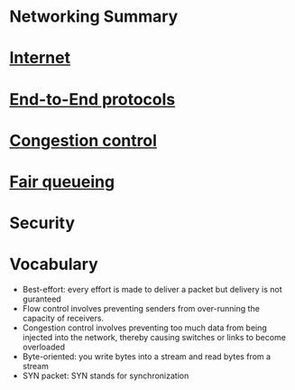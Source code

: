 # Networking Summary

# [Internet](/internetworking.md)
# [End-to-End protocols](/end_to_end.md)
# [Congestion control](/congestion.md)
# [Fair queueing](/fair_q.md)
# Security

# Vocabulary

- Best-effort: every effort is made to deliver a packet but delivery is not guranteed
- Flow control involves preventing senders from over-running the
capacity of receivers. 
- Congestion control involves preventing too much data from
being injected into the network, thereby causing switches or links to become
overloaded
- Byte-oriented: you write bytes into a stream and read bytes from a stream
- SYN packet: SYN stands for synchronization
